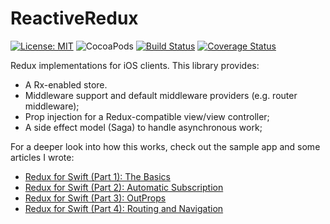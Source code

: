 # ReactiveRedux

[![License: MIT](https://img.shields.io/badge/License-MIT-yellow.svg)](https://opensource.org/licenses/MIT)
![CocoaPods](https://img.shields.io/cocoapods/v/ReactiveRedux.svg)
[![Build Status](https://travis-ci.org/protoman92/ReactiveRedux-Swift.svg?branch=master)](https://travis-ci.org/protoman92/ReactiveRedux-Swift)
[![Coverage Status](https://codecov.io/gh/protoman92/ReactiveRedux-Swift/branch/master/graph/badge.svg)](https://codecov.io/gh/protoman92/ReactiveRedux-Swift/branch/master/graph/badge.svg)

Redux implementations for iOS clients. This library provides:

- A Rx-enabled store.
- Middleware support and default middleware providers (e.g. router middleware);
- Prop injection for a Redux-compatible view/view controller;
- A side effect model (Saga) to handle asynchronous work;

For a deeper look into how this works, check out the sample app and some articles I wrote:

- [Redux for Swift (Part 1): The Basics](https://medium.com/@swiften.svc/redux-for-swift-part-1-the-basics-842278cf4b93)
- [Redux for Swift (Part 2): Automatic Subscription](https://medium.com/@swiften.svc/redux-for-swift-part-2-automatic-subscription-954a7c241c39)
- [Redux for Swift (Part 3): OutProps](https://medium.com/@swiften.svc/redux-for-swift-part-3-outprops-3e754965581a)
- [Redux for Swift (Part 4): Routing and Navigation](https://medium.com/@swiften.svc/redux-for-swift-part-4-routing-and-navigation-3f445892d70e)

